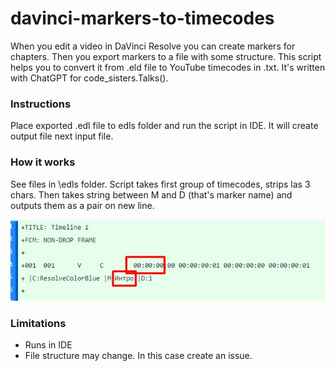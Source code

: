 # davinci-markers-to-timecodes
When you edit a video in DaVinci Resolve you can create markers for chapters. Then you export markers to a file with some structure. This script helps you  to convert it from  .eld file to YouTube timecodes in .txt. It's written with ChatGPT for code_sisters.Talks().

### Instructions
Place exported .edl file to edls folder and run the script in IDE. It will create output file next input file.

### How it works
See files in \edls folder. Script takes first group of timecodes, strips las 3 chars. Then takes string between M and D (that's marker name) and outputs them as a pair on new line.

![how timecodes are chosen](timecode-example.jpg)

### Limitations
- Runs in IDE
- File structure may change. In this case create an issue.
